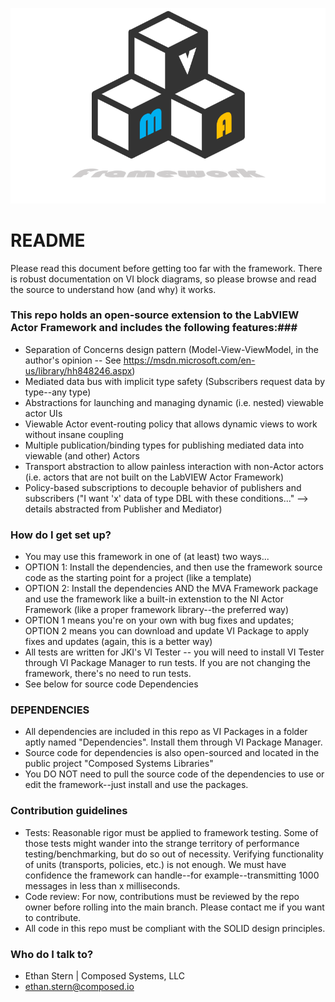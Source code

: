 ![MVAFramework](MVAFramework.png)

# README #

Please read this document before getting too far with the framework. There is robust documentation on VI block diagrams, so please browse and read the source to understand how (and why) it works.

### This repo holds an open-source extension to the LabVIEW Actor Framework and includes the following features:###

* Separation of Concerns design pattern (Model-View-ViewModel, in the author's opinion --  See https://msdn.microsoft.com/en-us/library/hh848246.aspx)
* Mediated data bus with implicit type safety (Subscribers request data by type--any type)
* Abstractions for launching and managing dynamic (i.e. nested) viewable actor UIs
* Viewable Actor event-routing policy that allows dynamic views to work without insane coupling
* Multiple publication/binding types for publishing mediated data into viewable (and other) Actors
* Transport abstraction to allow painless interaction with non-Actor actors (i.e. actors that are not built on the LabVIEW Actor Framework)
* Policy-based subscriptions to decouple behavior of publishers and subscribers ("I want 'x' data of type DBL with these conditions..." --> details abstracted from Publisher and Mediator)

### How do I get set up? ###

* You may use this framework in one of (at least) two ways...
* OPTION 1: Install the dependencies, and then use the framework source code as the starting point for a project (like a template)
* OPTION 2: Install the dependencies AND the MVA Framework package and use the framework like a built-in extenstion to the NI Actor Framework (like a proper framework library--the preferred way)
* OPTION 1 means you're on your own with bug fixes and updates; OPTION 2 means you can download and update VI Package to apply fixes and updates (again, this is a better way) 
* All tests are written for JKI's VI Tester -- you will need to install VI Tester through VI Package Manager to run tests. If you are not changing the framework, there's no need to run tests.
* See below for source code Dependencies

### DEPENDENCIES ###

* All dependencies are included in this repo as VI Packages in a folder aptly named "Dependencies". Install them through VI Package Manager.
* Source code for dependencies is also open-sourced and located in the public project "Composed Systems Libraries"
* You DO NOT need to pull the source code of the dependencies to use or edit the framework--just install and use the packages.

### Contribution guidelines ###

* Tests: Reasonable rigor must be applied to framework testing. Some of those tests might wander into the strange territory of performance testing/benchmarking, but do so out of necessity. Verifying functionality of units (transports, policies, etc.) is not enough. We must have confidence the framework can handle--for example--transmitting 1000 messages in less than x milliseconds.
* Code review: For now, contributions must be reviewed by the repo owner before rolling into the main branch. Please contact me if you want to contribute.
* All code in this repo must be compliant with the SOLID design principles.

### Who do I talk to? ###

* Ethan Stern | Composed Systems, LLC
* ethan.stern@composed.io